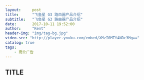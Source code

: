 ```yaml
---
layout:     post
title:      "飞鱼星 G3 路由器产品介绍"
subtitle:   "飞鱼星 G3 路由器产品介绍"
date:       2017-10-11 19:52:00
author:     "Kent"
header-img: "img/tag-bg.jpg"
video-src: "http://player.youku.com/embed/XMzI0MTY4NDc3Mg=="
catalog: true
tags:
    - 商业广告
---
```


## TITLE
